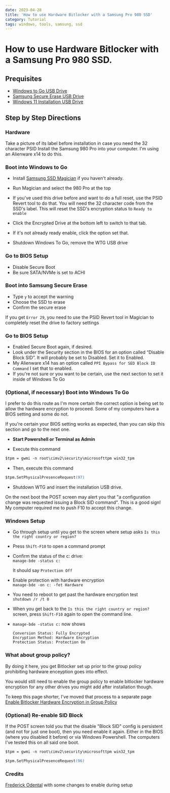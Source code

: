 ```yaml
---
date: 2023-04-28
title: 'How to use Hardware Bitlocker with a Samsung Pro 980 SSD'
category: Tutorial
tags: windows, tools, samsung, ssd
---
```


# How to use Hardware Bitlocker with a Samsung Pro 980 SSD.

## Prequisites

- [Windows to Go USB Drive](./windows-to-go.md)
- [Samsung Secure Erase USB Drive](./samsung-secure-erase.md)
- [Windows 11 Installation USB Drive](https://www.microsoft.com/software-download/windows11)

## Step by Step Directions

### Hardware

Take a picture of its label before installation in case you need the 32 character PSID
Install the Samsung 980 Pro into your computer. I'm using an Alienware x14 to do this.

### Boot into Windows to Go

- Install [Samsung SSD Magician](https://semiconductor.samsung.com/consumer-storage/support/tools/) if you haven't already.

- Run Magician and select the 980 Pro at the top

- If you've used this drive before and want to do a full reset, use the PSID Revert tool to do that. You will need the 32 character code from the SSD's label. This will reset the SSD's encryption status to `Ready to enable`

- Click the Encrypted Drive at the bottom left to switch to that tab.

- If it's not already ready enable, click the option set that.

- Shutdown Windows To Go, remove the WTG USB drive

### Go to BIOS Setup

- Disable Secure Boot
- Be sure SATA/NVMe is set to ACHI

### Boot into Samsung Secure Erase

- Type `y` to accept the warning
- Choose the SSD to erase
- Confirm the secure erase

If you get `Error 29`, you need to use the PSID Revert tool in Magician to completely reset the drive to factory settings

### Go to BIOS Setup

- Enabled Secure Boot again, if desired.
- Look under the Security section in the BIOS for an option called “Disable Block SID”.
  It will probably be set to Disabled. Set it to Enabled.
- My Alienware x14 has an option called `PPI Bypass for SED Block ID Command` I set that to enabled.
- If you're not sure or you want to be certain, use the next section to set it inside of Windows To Go

### (Optional, if necessary) Boot into Windows To Go

I prefer to do this route as I'm more certain the correct option is being set to allow the hardware encryption to proceed. Some of my computers have a BIOS setting and some do not.

If you're certain your BIOS setting works as expected, than you can skip this section and go to the next one.

- **Start Powershell or Terminal as Admin**

- Execute this command

```ps
$tpm = gwmi -n root\cimv2\security\microsofttpm win32_tpm
```

- Then, execute this command

```ps
$tpm.SetPhysicalPresenceRequest(97)
```

- Shutdown WTG and insert the installation USB drive.

On the next boot the POST screen may alert you that "a configuration change was requested issuing a Block SID command". This is a good sign! My computer required me to push F10 to accept this change.

### Windows Setup

- Go through setup until you get to the screen where setup asks `Is this the right country or region?`

- Press `Shift-F10` to open a command prompt

- Confirm the status of the c: drive: \
  `manage-bde -status c:`

  It should say `Protection Off`

- Enable protection with hardware encryption \
  `manage-bde -on c: -fet Hardware`

- You need to reboot to get past the hardware encryption test \
  `shutdown /r /t 0`

- When you get back to the `Is this the right country or region?` screen, press `Shift-F10` again to open the command line.

- `manage-bde -status c:` now shows

  ```
  Conversion Status: Fully Encrypted
  Encryption Method: Hardware Encryption
  Protection Status: Protection On
  ```

### What about group policy?

By doing it here, you get Bitlocker set up prior to the group policy prohibiting hardware enceyption goes into effect.

You would still need to enable the group policy to enable bitlocker hardware encryption for any other drives you might add after installation though.

To keep this page shorter, I've moved that process to a separate page \
[Enable Bitlocker Hardware Encryption in Group Policy](./enabling-bitlocker-hardware-policy.md)

### (Optional) Re-enable SID Block

If the POST screen told you that the disable "Block SID" config is persistent (and not for just one boot), then you need enable it again. Either in the BIOS (where you disabled it before) or via Windows Powershell. The computers I've tested this on all said one boot.

```ps
$tpm = gwmi -n root\cimv2\security\microsofttpm win32_tpm
```

```ps
$tpm.SetPhysicalPresenceRequest(96)
```

### Credits

[Frederick Odental](https://blog.odenthal.cc/how-to-enable-bitlocker-hw-encryption-with-modern-ssds-e-g-samsung-980-pro/) with some changes to enable during setup
